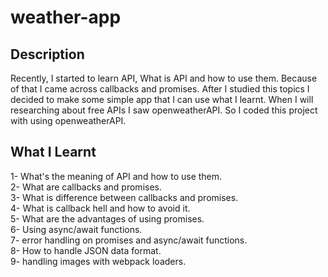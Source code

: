 # weather-app

  ## Description
  Recently, I started to learn API, What is API and how to use them. Because of that I came across callbacks and promises. After I studied this topics I decided to make some simple app that I can use what I learnt. When I will researching about free APIs I saw openweatherAPI. So I coded this project with using openweatherAPI.
  ## What I Learnt
  1- What's the meaning of API and how to use them.
  <br>
  2- What are callbacks and promises.
  <br>
  3- What is difference between callbacks and promises.
  <br>
  4- What is callback hell and how to avoid it.
  <br>
  5- What are the advantages of using promises.
  <br>
  6- Using async/await functions.
  <br>
  7- error handling on promises and async/await functions.
  <br>
  8-  How to handle JSON data format.
  <br>
  9- handling images with webpack loaders.
